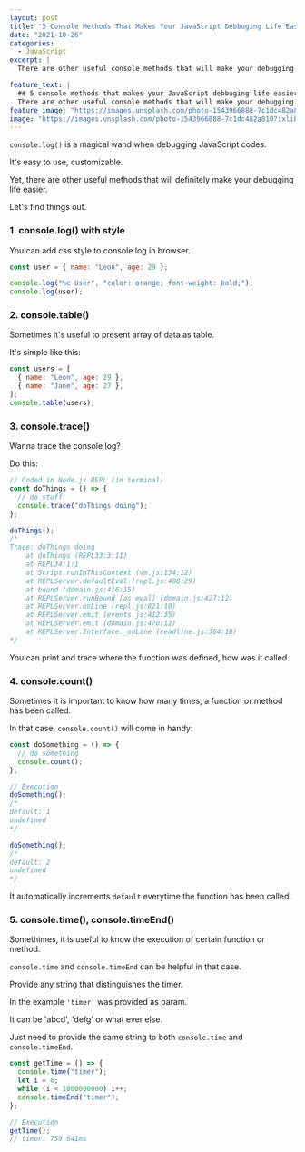 ```yaml
---
layout: post
title: "5 Console Methods That Makes Your JavaScript Debbuging Life Easier"
date: "2021-10-26"
categories:
  - JavaScript
excerpt: |
  There are other useful console methods that will make your debugging life easier than console.log. Let's learn about console.log with styling, console.table, console.trace, console.count, and console.time

feature_text: |
  ## 5 console methods that makes your JavaScript debbuging life easier
  There are other useful console methods that will make your debugging life easier than console.log. Let's learn about console.log with styling, console.table, console.trace, console.count, and console.time
feature_image: "https://images.unsplash.com/photo-1543966888-7c1dc482a810?ixlib=rb-1.2.1&ixid=MnwxMjA3fDB8MHxwaG90by1wYWdlfHx8fGVufDB8fHx8&auto=format&fit=crop&w=1506&q=80"
image: "https://images.unsplash.com/photo-1543966888-7c1dc482a810?ixlib=rb-1.2.1&ixid=MnwxMjA3fDB8MHxwaG90by1wYWdlfHx8fGVufDB8fHx8&auto=format&fit=crop&w=1506&q=80"
---
```


`console.log()` is a magical wand when debugging JavaScript codes.

It's easy to use, customizable.

Yet, there are other useful methods that will definitely make your debugging life easier.

Let's find things out.

### 1. console.log() with style

You can add css style to console.log in browser.

```javascript
const user = { name: "Leon", age: 29 };

console.log("%c User", "color: orange; font-weight: bold;");
console.log(user);
```

### 2. console.table()

Sometimes it's useful to present array of data as table.

It's simple like this:

```javascript
const users = [
  { name: "Leon", age: 29 },
  { name: "Jane", age: 27 },
];
console.table(users);
```

### 3. console.trace()

Wanna trace the console log?

Do this:

```javascript
// Coded in Node.js REPL (in terminal)
const doThings = () => {
  // do stuff
  console.trace("doThings doing");
};

doThings();
/*
Trace: doThings doing
    at doThings (REPL33:3:11)
    at REPL34:1:1
    at Script.runInThisContext (vm.js:134:12)
    at REPLServer.defaultEval (repl.js:488:29)
    at bound (domain.js:416:15)
    at REPLServer.runBound [as eval] (domain.js:427:12)
    at REPLServer.onLine (repl.js:821:10)
    at REPLServer.emit (events.js:412:35)
    at REPLServer.emit (domain.js:470:12)
    at REPLServer.Interface._onLine (readline.js:364:10)
*/
```

You can print and trace where the function was defined, how was it called.

### 4. console.count()

Sometimes it is important to know how many times, a function or method has been called.

In that case, `console.count()` will come in handy:

```javascript
const doSomething = () => {
  // do something
  console.count();
};

// Execution
doSomething();
/*
default: 1
undefined
*/

doSomething();
/*
default: 2
undefined
*/
```

It automatically increments `default` everytime the function has been called.

### 5. console.time(), console.timeEnd()

Somethimes, it is useful to know the execution of certain function or method.

`console.time` and `console.timeEnd` can be helpful in that case.

Provide any string that distinguishes the timer.

In the example `'timer'` was provided as param.

It can be 'abcd', 'defg' or what ever else.

Just need to provide the same string to both `console.time` and `console.timeEnd`.

```javascript
const getTime = () => {
  console.time("timer");
  let i = 0;
  while (i < 1000000000) i++;
  console.timeEnd("timer");
};

// Execution
getTime();
// timer: 759.641ms
```
